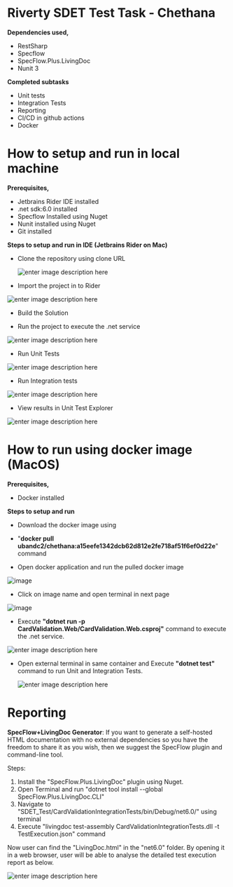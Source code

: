 
# Riverty SDET Test Task - Chethana

**Dependencies used,**
 - RestSharp
 - Specflow
 - SpecFlow.Plus.LivingDoc
 - Nunit 3

 
**Completed subtasks**
- Unit tests
- Integration Tests
- Reporting
- CI/CD in github actions
- Docker

  
# How to setup and run in local machine

  

**Prerequisites,**

  

- Jetbrains Rider IDE installed
- .net sdk:6.0 installed
- Specflow Installed using Nuget
- Nunit installed using Nuget
- Git installed

  

**Steps to setup and run in IDE (Jetbrains Rider on Mac)**

- Clone the repository using clone URL

  ![enter image description here](https://i.postimg.cc/kGzL6Fs5/Clone-url.png)

  

- Import the project in to Rider

![enter image description here](https://i.postimg.cc/9F6Z18QB/Open-project-new.png)


- Build the Solution

- Run the project to execute the .net service

![enter image description here](https://i.postimg.cc/1RjkjsSZ/Run.png)


- Run Unit Tests

![enter image description here](https://i.postimg.cc/P5m0JDwt/Manually-run-unit-tests.png)


- Run Integration tests

![enter image description here](https://i.postimg.cc/yNstZNm0/Manually-run-Integration.png)


- View results in Unit Test Explorer

![enter image description here](https://i.postimg.cc/5NQhcT9Q/Test-Results-In-Rider.png)



# How to run using docker image (MacOS)

  

**Prerequisites,**

- Docker installed

  

**Steps to setup and run**

  

- Download the docker image using
-  "**docker pull ubandc2/chethana:a15eefe1342dcb62d812e2fe718af51f6ef0d22e**" command

  

- Open docker application and run the pulled docker image

![image](https://i.postimg.cc/MGZRzL77/run.png)

  

- Click on image name and open terminal in next page

![image](https://i.postimg.cc/7Zn0842P/terminal.png)


- Execute **"dotnet run -p CardValidation.Web/CardValidation.Web.csproj"** command to execute the .net service.

![enter image description here](https://i.postimg.cc/2SpPCG3c/Open-new-terminal.png)


- Open external terminal in same container and Execute **"dotnet test"** command to run Unit and Integration Tests.

  ![enter image description here](https://i.postimg.cc/Y9SPdyy9/Results-in-docker.png)
  

# Reporting

**SpecFlow+LivingDoc Generator**: If you want to generate a self-hosted HTML documentation with no external dependencies so you have the freedom to share it as you wish, then we suggest the SpecFlow plugin and command-line tool.

Steps:

 1. Install the "SpecFlow.Plus.LivingDoc" plugin using Nuget.
 2. Open Terminal and run "dotnet tool install --global SpecFlow.Plus.LivingDoc.CLI"
 3. Navigate to "SDET_Test/CardValidationIntegrationTests/bin/Debug/net6.0/" using terminal
 4. Execute "livingdoc test-assembly CardValidationIntegrationTests.dll -t TestExecution.json" command

Now user can find the "LivingDoc.html" in the "net6.0" folder. By opening it in a web browser, user will be able to analyse the detailed test execution report as below.


![enter image description here](https://i.postimg.cc/DZyk4cVr/Report.png)


 
